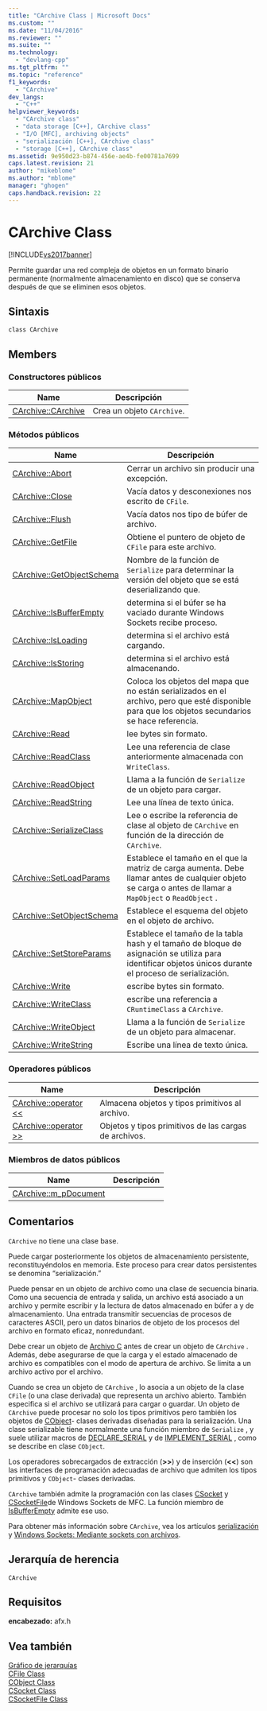 ```yaml
---
title: "CArchive Class | Microsoft Docs"
ms.custom: ""
ms.date: "11/04/2016"
ms.reviewer: ""
ms.suite: ""
ms.technology: 
  - "devlang-cpp"
ms.tgt_pltfrm: ""
ms.topic: "reference"
f1_keywords: 
  - "CArchive"
dev_langs: 
  - "C++"
helpviewer_keywords: 
  - "CArchive class"
  - "data storage [C++], CArchive class"
  - "I/O [MFC], archiving objects"
  - "serialización [C++], CArchive class"
  - "storage [C++], CArchive class"
ms.assetid: 9e950d23-b874-456e-ae4b-fe00781a7699
caps.latest.revision: 21
author: "mikeblome"
ms.author: "mblome"
manager: "ghogen"
caps.handback.revision: 22
---
```

# CArchive Class
[!INCLUDE[vs2017banner](../../assembler/inline/includes/vs2017banner.md)]

Permite guardar una red compleja de objetos en un formato binario permanente \(normalmente almacenamiento en disco\) que se conserva después de que se eliminen esos objetos.  
  
## Sintaxis  
  
```  
class CArchive  
```  
  
## Members  
  
### Constructores públicos  
  
|Name|Descripción|  
|----------|-----------------|  
|[CArchive::CArchive](../Topic/CArchive::CArchive.md)|Crea un objeto `CArchive`.|  
  
### Métodos públicos  
  
|Name|Descripción|  
|----------|-----------------|  
|[CArchive::Abort](../Topic/CArchive::Abort.md)|Cerrar un archivo sin producir una excepción.|  
|[CArchive::Close](../Topic/CArchive::Close.md)|Vacía datos y desconexiones nos escrito de `CFile`.|  
|[CArchive::Flush](../Topic/CArchive::Flush.md)|Vacía datos nos tipo de búfer de archivo.|  
|[CArchive::GetFile](../Topic/CArchive::GetFile.md)|Obtiene el puntero de objeto de `CFile` para este archivo.|  
|[CArchive::GetObjectSchema](../Topic/CArchive::GetObjectSchema.md)|Nombre de la función de `Serialize` para determinar la versión del objeto que se está deserializando que.|  
|[CArchive::IsBufferEmpty](../Topic/CArchive::IsBufferEmpty.md)|determina si el búfer se ha vaciado durante Windows Sockets recibe proceso.|  
|[CArchive::IsLoading](../Topic/CArchive::IsLoading.md)|determina si el archivo está cargando.|  
|[CArchive::IsStoring](../Topic/CArchive::IsStoring.md)|determina si el archivo está almacenando.|  
|[CArchive::MapObject](../Topic/CArchive::MapObject.md)|Coloca los objetos del mapa que no están serializados en el archivo, pero que esté disponible para que los objetos secundarios se hace referencia.|  
|[CArchive::Read](../Topic/CArchive::Read.md)|lee bytes sin formato.|  
|[CArchive::ReadClass](../Topic/CArchive::ReadClass.md)|Lee una referencia de clase anteriormente almacenada con `WriteClass`.|  
|[CArchive::ReadObject](../Topic/CArchive::ReadObject.md)|Llama a la función de `Serialize` de un objeto para cargar.|  
|[CArchive::ReadString](../Topic/CArchive::ReadString.md)|Lee una línea de texto única.|  
|[CArchive::SerializeClass](../Topic/CArchive::SerializeClass.md)|Lee o escribe la referencia de clase al objeto de `CArchive` en función de la dirección de `CArchive`.|  
|[CArchive::SetLoadParams](../Topic/CArchive::SetLoadParams.md)|Establece el tamaño en el que la matriz de carga aumenta.  Debe llamar antes de cualquier objeto se carga o antes de llamar a `MapObject` o `ReadObject` .|  
|[CArchive::SetObjectSchema](../Topic/CArchive::SetObjectSchema.md)|Establece el esquema del objeto en el objeto de archivo.|  
|[CArchive::SetStoreParams](../Topic/CArchive::SetStoreParams.md)|Establece el tamaño de la tabla hash y el tamaño de bloque de asignación se utiliza para identificar objetos únicos durante el proceso de serialización.|  
|[CArchive::Write](../Topic/CArchive::Write.md)|escribe bytes sin formato.|  
|[CArchive::WriteClass](../Topic/CArchive::WriteClass.md)|escribe una referencia a `CRuntimeClass` a `CArchive`.|  
|[CArchive::WriteObject](../Topic/CArchive::WriteObject.md)|Llama a la función de `Serialize` de un objeto para almacenar.|  
|[CArchive::WriteString](../Topic/CArchive::WriteString.md)|Escribe una línea de texto única.|  
  
### Operadores públicos  
  
|Name|Descripción|  
|----------|-----------------|  
|[CArchive::operator \<\<](../Topic/CArchive::operator%20%3C%3C.md)|Almacena objetos y tipos primitivos al archivo.|  
|[CArchive::operator \>\>](../Topic/CArchive::operator%20%3E%3E.md)|Objetos y tipos primitivos de las cargas de archivos.|  
  
### Miembros de datos públicos  
  
|Name|Descripción|  
|----------|-----------------|  
|[CArchive::m\_pDocument](../Topic/CArchive::m_pDocument.md)||  
  
## Comentarios  
 `CArchive` no tiene una clase base.  
  
 Puede cargar posteriormente los objetos de almacenamiento persistente, reconstituyéndolos en memoria.  Este proceso para crear datos persistentes se denomina “serialización.”  
  
 Puede pensar en un objeto de archivo como una clase de secuencia binaria.  Como una secuencia de entrada y salida, un archivo está asociado a un archivo y permite escribir y la lectura de datos almacenado en búfer a y de almacenamiento.  Una entrada transmitir secuencias de procesos de caracteres ASCII, pero un datos binarios de objeto de los procesos del archivo en formato eficaz, nonredundant.  
  
 Debe crear un objeto de [Archivo C](../../mfc/reference/cfile-class.md) antes de crear un objeto de `CArchive` .  Además, debe asegurarse de que la carga y el estado almacenado de archivo es compatibles con el modo de apertura de archivo.  Se limita a un archivo activo por el archivo.  
  
 Cuando se crea un objeto de `CArchive` , lo asocia a un objeto de la clase `CFile` \(o una clase derivada\) que representa un archivo abierto.  También especifica si el archivo se utilizará para cargar o guardar.  Un objeto de `CArchive` puede procesar no solo los tipos primitivos pero también los objetos de [CObject](../../mfc/reference/cobject-class.md)\- clases derivadas diseñadas para la serialización.  Una clase serializable tiene normalmente una función miembro de `Serialize` , y suele utilizar macros de [DECLARE\_SERIAL](../Topic/DECLARE_SERIAL.md) y de [IMPLEMENT\_SERIAL](../Topic/IMPLEMENT_SERIAL.md) , como se describe en clase `CObject`.  
  
 Los operadores sobrecargados de extracción \(**\>\>**\) y de inserción \(**\<\<**\) son las interfaces de programación adecuadas de archivo que admiten los tipos primitivos y `CObject`\- clases derivadas.  
  
 `CArchive` también admite la programación con las clases [CSocket](../../mfc/reference/csocket-class.md) y [CSocketFile](../../mfc/reference/csocketfile-class.md)de Windows Sockets de MFC.  La función miembro de [IsBufferEmpty](../Topic/CArchive::IsBufferEmpty.md) admite ese uso.  
  
 Para obtener más información sobre `CArchive`, vea los artículos [serialización](../../mfc/serialization-in-mfc.md) y [Windows Sockets: Mediante sockets con archivos](../../mfc/windows-sockets-using-sockets-with-archives.md).  
  
## Jerarquía de herencia  
 `CArchive`  
  
## Requisitos  
 **encabezado:** afx.h  
  
## Vea también  
 [Gráfico de jerarquías](../../mfc/hierarchy-chart.md)   
 [CFile Class](../../mfc/reference/cfile-class.md)   
 [CObject Class](../../mfc/reference/cobject-class.md)   
 [CSocket Class](../../mfc/reference/csocket-class.md)   
 [CSocketFile Class](../../mfc/reference/csocketfile-class.md)